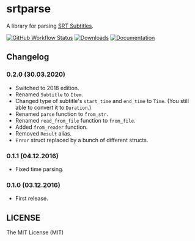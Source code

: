 # srtparse

A library for parsing [SRT Subtitles][1].

[![GitHub Workflow Status](https://img.shields.io/github/workflow/status/rossnomann/srtparse/CI?style=flat-square)](https://github.com/rossnomann/srtparse/actions/)
[![Downloads](https://img.shields.io/crates/d/srtparse.svg?style=flat-square)](https://crates.io/crates/srtparse/)
[![Documentation](https://img.shields.io/badge/docs-latest-yellowgreen.svg?style=flat-square)](https://docs.rs/srtparse)

## Changelog

### 0.2.0 (30.03.2020)

- Switched to 2018 edition.
- Renamed `Subtitle` to `Item`.
- Changed type of subtitle's `start_time` and `end_time` to `Time`.
  (You still able to convert it to `Duration`.)
- Renamed `parse` function to `from_str`.
- Renamed `read_from_file` function to `from_file`.
- Added `from_reader` function.
- Removed `Result` alias.
- `Error` struct replaced by a bunch of different structs.

### 0.1.1 (04.12.2016)

- Fixed time parsing.

### 0.1.0 (03.12.2016)

- First release.

## LICENSE

The MIT License (MIT)

[1]: https://matroska.org/technical/specs/subtitles/srt.html
